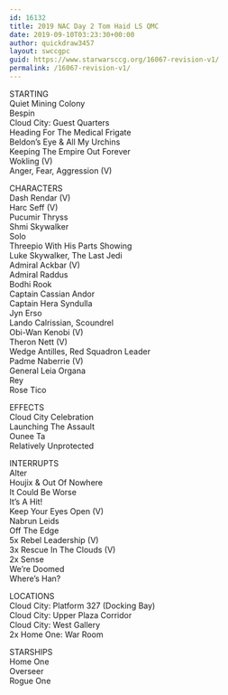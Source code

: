 ```yaml
---
id: 16132
title: 2019 NAC Day 2 Tom Haid LS QMC
date: 2019-09-10T03:23:30+00:00
author: quickdraw3457
layout: swccgpc
guid: https://www.starwarsccg.org/16067-revision-v1/
permalink: /16067-revision-v1/
---
```

STARTING  
Quiet Mining Colony  
Bespin  
Cloud City: Guest Quarters  
Heading For The Medical Frigate  
Beldon&#8217;s Eye & All My Urchins  
Keeping The Empire Out Forever  
Wokling (V)  
Anger, Fear, Aggression (V)

CHARACTERS  
Dash Rendar (V)  
Harc Seff (V)  
Pucumir Thryss  
Shmi Skywalker  
Solo  
Threepio With His Parts Showing  
Luke Skywalker, The Last Jedi  
Admiral Ackbar (V)  
Admiral Raddus  
Bodhi Rook  
Captain Cassian Andor  
Captain Hera Syndulla  
Jyn Erso  
Lando Calrissian, Scoundrel  
Obi-Wan Kenobi (V)  
Theron Nett (V)  
Wedge Antilles, Red Squadron Leader  
Padme Naberrie (V)  
General Leia Organa  
Rey  
Rose Tico

EFFECTS  
Cloud City Celebration  
Launching The Assault  
Ounee Ta  
Relatively Unprotected

INTERRUPTS  
Alter  
Houjix & Out Of Nowhere  
It Could Be Worse  
It&#8217;s A Hit!  
Keep Your Eyes Open (V)  
Nabrun Leids  
Off The Edge  
5x Rebel Leadership (V)  
3x Rescue In The Clouds (V)  
2x Sense  
We&#8217;re Doomed  
Where&#8217;s Han?

LOCATIONS  
Cloud City: Platform 327 (Docking Bay)  
Cloud City: Upper Plaza Corridor  
Cloud City: West Gallery  
2x Home One: War Room

STARSHIPS  
Home One  
Overseer  
Rogue One